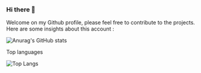### Hi there 👋

Welcome on my Github profile, please feel free to contribute to the projects. Here are some insights about this account : 

![Anurag's GitHub stats](https://github-readme-stats.vercel.app/api?username=louistychon&show_icons=true&theme=radical)

Top languages 

![Top Langs](https://github-readme-stats.vercel.app/api/top-langs/?username=louistychon&theme=bear&layout=compact)
